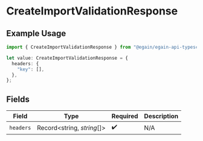 # CreateImportValidationResponse

## Example Usage

```typescript
import { CreateImportValidationResponse } from "@egain/egain-api-typescript/models/operations";

let value: CreateImportValidationResponse = {
  headers: {
    "key": [],
  },
};
```

## Fields

| Field                      | Type                       | Required                   | Description                |
| -------------------------- | -------------------------- | -------------------------- | -------------------------- |
| `headers`                  | Record<string, *string*[]> | :heavy_check_mark:         | N/A                        |